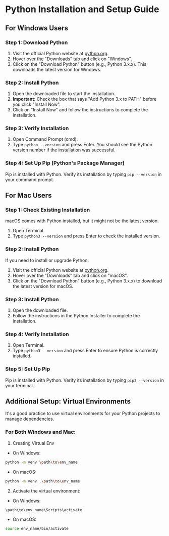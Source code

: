 # Python Installation and Setup Guide

## For Windows Users

### Step 1: Download Python

1. Visit the official Python website at [python.org](https://www.python.org/).
2. Hover over the "Downloads" tab and click on "Windows".
3. Click on the "Download Python" button (e.g., Python 3.x.x). This downloads the latest version for Windows.

### Step 2: Install Python

1. Open the downloaded file to start the installation.
2. **Important:** Check the box that says "Add Python 3.x to PATH" before you click "Install Now".
3. Click on "Install Now" and follow the instructions to complete the installation.

### Step 3: Verify Installation

1. Open Command Prompt (cmd).
2. Type `python --version` and press Enter. You should see the Python version number if the installation was successful.

### Step 4: Set Up Pip (Python's Package Manager)

Pip is installed with Python. Verify its installation by typing `pip --version` in your command prompt.

## For Mac Users

### Step 1: Check Existing Installation

macOS comes with Python installed, but it might not be the latest version.

1. Open Terminal.
2. Type `python3 --version` and press Enter to check the installed version.

### Step 2: Install Python

If you need to install or upgrade Python:

1. Visit the official Python website at [python.org](https://www.python.org/).
2. Hover over the "Downloads" tab and click on "macOS".
3. Click on the "Download Python" button (e.g., Python 3.x.x) to download the latest version for macOS.

### Step 3: Install Python

1. Open the downloaded file.
2. Follow the instructions in the Python Installer to complete the installation.

### Step 4: Verify Installation

1. Open Terminal.
2. Type `python3 --version` and press Enter to ensure Python is correctly installed.

### Step 5: Set Up Pip

Pip is installed with Python. Verify its installation by typing `pip3 --version` in your terminal.

## Additional Setup: Virtual Environments

It's a good practice to use virtual environments for your Python projects to manage dependencies.

### For Both Windows and Mac:

1. Creating Virtual Env 
- On Windows:
```bash
python -m venv \path\to\env_name
```
- On macOS:
```bash
python -m venv .\path\to\env_name
```
2. Activate the virtual environment:
- On Windows:
```bash
\path\to\env_name\Scripts\activate
```
- On macOS: 
```bash
source env_name/bin/activate    
```
